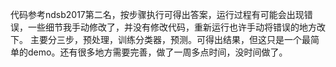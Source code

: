 代码参考ndsb2017第二名，按步骤执行可得出答案，运行过程有可能会出现错误，一些细节我手动修改了，并没有修改代码，重新运行也许手动将错误的地方改下。
主要分三步，预处理，训练分类器，预测。可得出结果，但这只是一个最简单的demo。还有很多地方需要完善，做了一周多点时间，没时间做了。
